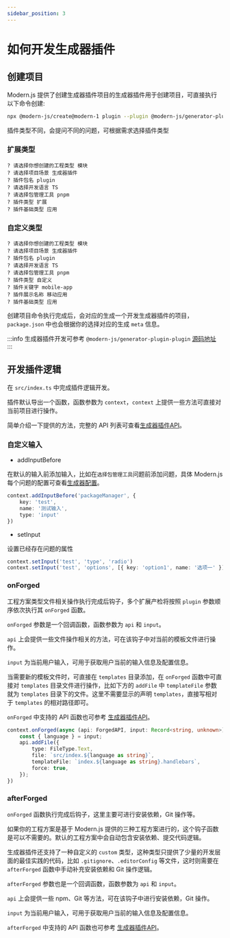 ```yaml
---
sidebar_position: 3
---
```


# 如何开发生成器插件

## 创建项目

Modern.js 提供了创建生成器插件项目的生成器插件用于创建项目，可直接执行以下命令创建:

```bash
npx @modern-js/create@modern-1 plugin --plugin @modern-js/generator-plugin-plugin
```

插件类型不同，会提问不同的问题，可根据需求选择插件类型

### 扩展类型

```
? 请选择你想创建的工程类型 模块
? 请选择项目场景 生成器插件
? 插件包名 plugin
? 请选择开发语言 TS
? 请选择包管理工具 pnpm
? 插件类型 扩展
? 插件基础类型 应用
```

### 自定义类型

```
? 请选择你想创建的工程类型 模块
? 请选择项目场景 生成器插件
? 插件包名 plugin
? 请选择开发语言 TS
? 请选择包管理工具 pnpm
? 插件类型 自定义
? 插件关键字 mobile-app
? 插件展示名称 移动应用
? 插件基础类型 应用
```

创建项目命令执行完成后，会对应的生成一个开发生成器插件的项目，`package.json` 中也会根据你的选择对应的生成 `meta` 信息。

:::info
生成器插件开发可参考 `@modern-js/generator-plugin-plugin` [源码地址](https://github.com/modern-js-dev/modern.js/tree/main/packages/generator/plugins/generator-plugin)
:::

## 开发插件逻辑

在 `src/index.ts` 中完成插件逻辑开发。

插件默认导出一个函数，函数参数为 `context`，`context` 上提供一些方法可直接对当前项目进行操作。

简单介绍一下提供的方法，完整的 API 列表可查看[生成器插件API](/docs/apis/generator/plugin/introduce)。

### 自定义输入

- addInputBefore

在默认的输入前添加输入，比如在`选择包管理工具`问题前添加问题，具体 Modern.js 每个问题的配置可查看[生成器配置](/docs/apis/generator/config/introduce)。

```ts
context.addInputBefore('packageManager', {
    key: 'test',
    name: '测试输入',
    type: 'input'
})
```

- setInput

设置已经存在问题的属性

```ts
context.setInput('test', 'type', 'radio')
context.setInput('test', 'options', [{ key: 'option1', name: '选项一' }])
```

### onForged

工程方案类型文件相关操作执行完成后钩子，多个扩展产检将按照 `plugin` 参数顺序依次执行其 `onForged` 函数。

`onForged` 参数是一个回调函数，函数参数为 `api` 和 `input`。

`api` 上会提供一些文件操作相关的方法，可在该钩子中对当前的模板文件进行操作。

`input` 为当前用户输入，可用于获取用户当前的输入信息及配置信息。

当需要新的模板文件时，可直接在 `templates` 目录添加，在 `onForged` 函数中可直接对 `templates` 目录文件进行操作，比如下方的 `addFile` 中 `templateFile` 参数就为 `templates` 目录下的文件。这里不需要显示的声明 `templates`，直接写相对于 `templates` 的相对路径即可。

`onForged` 中支持的 API 函数也可参考 [生成器插件API](/docs/apis/generator/plugin/hook/onForged)。

```ts
context.onForged(async (api: ForgedAPI, input: Record<string, unknown>) => {
    const { language } = input;
    api.addFile({
        type: FileType.Text,
        file: `src/index.${language as string}`,
        templateFile: `index.${language as string}.handlebars`,
        force: true,
    });
})
```

### afterForged

`onForged` 函数执行完成后钩子，这里主要可进行安装依赖，Git 操作等。

如果你的工程方案是基于 Modern.js 提供的三种工程方案进行的，这个钩子函数是可以不需要的。默认的工程方案中会自动包含安装依赖、提交代码逻辑。

生成器插件还支持了一种自定义的 `custom` 类型，这种类型只提供了少量的开发层面的最佳实践的代码，比如 `.gitignore`、`.editorConfig` 等文件，这时则需要在 `afterForged` 函数中手动补充安装依赖和 Git 操作逻辑。

`afterForged` 参数也是一个回调函数，函数参数为 `api` 和 `input`。

`api` 上会提供一些 npm、Git 等方法，可在该钩子中进行安装依赖，Git 操作。

`input` 为当前用户输入，可用于获取用户当前的输入信息及配置信息。

`afterForged` 中支持的 API 函数也可参考 [生成器插件API](/docs/apis/generator/plugin/hook/afterForged)。
